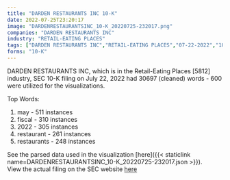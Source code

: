 ```yaml
---
title: "DARDEN RESTAURANTS INC 10-K"
date: 2022-07-25T23:20:17
image: "DARDENRESTAURANTSINC_10-K_20220725-232017.png"
companies: "DARDEN RESTAURANTS INC"
industry: "RETAIL-EATING PLACES"
tags: ["DARDEN RESTAURANTS INC","RETAIL-EATING PLACES","07-22-2022","10-K"]
forms: "10-K"
---
```

DARDEN RESTAURANTS INC, which is in the Retail-Eating Places [5812] industry, SEC 10-K filing on July 22, 2022 had 30697 (cleaned) words - 600 were utilized for the visualizations.

Top Words:
1. may - 511 instances
2. fiscal - 310 instances
3. 2022 - 305 instances
4. restaurant - 261 instances
5. restaurants - 248 instances


See the parsed data used in the visualization [here]({{< staticlink name=DARDENRESTAURANTSINC_10-K_20220725-232017.json >}}).  
View the actual filing on the SEC website [here](https://www.sec.gov/Archives/edgar/data/940944/0000940944-22-000042.txt)